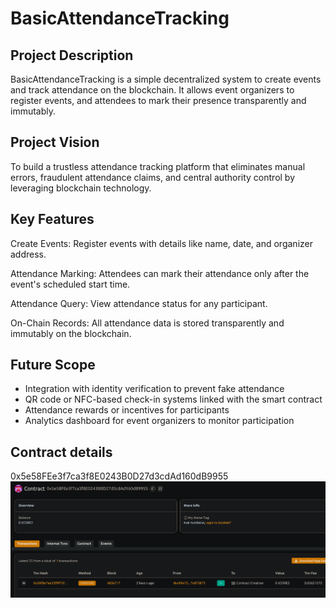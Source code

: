 # BasicAttendanceTracking

## Project Description
BasicAttendanceTracking is a simple decentralized system to create events and track attendance on the blockchain. It allows event organizers to register events, and attendees to mark their presence transparently and immutably.

## Project Vision
To build a trustless attendance tracking platform that eliminates manual errors, fraudulent attendance claims, and central authority control by leveraging blockchain technology.

## Key Features 
Create Events: Register events with details like name, date, and organizer address.

Attendance Marking: Attendees can mark their attendance only after the event's scheduled start time.

Attendance Query: View attendance status for any participant.

On-Chain Records: All attendance data is stored transparently and immutably on the blockchain.

## Future Scope
- Integration with identity verification to prevent fake attendance
- QR code or NFC-based check-in systems linked with the smart contract
- Attendance rewards or incentives for participants
- Analytics dashboard for event organizers to monitor participation

## Contract details
0x5e58FEe3f7ca3f8E0243B0D27d3cdAd160dB9955
![alt text](image.png)
